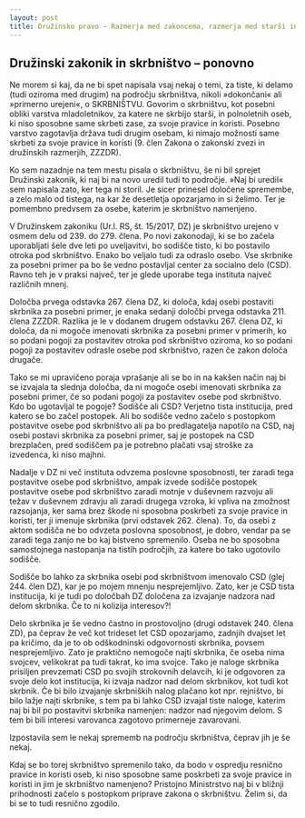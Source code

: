 ```yaml
---
layout: post
title: Družinsko pravo – Razmerja med zakoncema, razmerja med starši in otroki
---
```


## Družinski zakonik in skrbništvo – ponovno

Ne morem si kaj, da ne bi spet napisala vsaj nekaj o temi, za tiste, ki delamo (tudi oziroma med drugim) na področju skrbništva, nikoli »dokončani« ali »primerno urejeni«, o SKRBNIŠTVU. Govorim o skrbništvu, kot posebni obliki varstva mladoletnikov, za katere ne skrbijo starši, in polnoletnih oseb, ki niso sposobne same skrbeti zase, za svoje pravice in koristi. Posebno varstvo zagotavlja država tudi drugim osebam, ki nimajo možnosti same skrbeti za svoje pravice in koristi (9. člen Zakona o zakonski zvezi in družinskih razmerjih, ZZZDR).

Ko sem nazadnje na tem mestu pisala o skrbništvu, še ni bil sprejet Družinski zakonik, ki naj bi na novo uredil tudi to področje. »Naj bi uredil« sem napisala zato, ker tega ni storil. Je sicer prinesel določene spremembe, a zelo malo od tistega, na kar že desetletja opozarjamo in si želimo. Ter je pomembno predvsem za osebe, katerim je skrbništvo namenjeno.

V Družinskem zakoniku (Ur.l. RS, št. 15/2017, DZ) je skrbništvo urejeno v osmem delu od 239. do 279. člena. Po novi zakonodaji, ki se bo začela uporabljati šele dve leti po uveljavitvi, bo sodišče tisto, ki bo postavilo otroka pod skrbništvo. Enako bo veljalo tudi za odraslo osebo. Vse skrbnike za posebni primer pa bo še vedno postavljal center za socialno delo (CSD). Ravno teh je v praksi največ, ter je glede uporabe tega instituta največ različnih mnenj.

Določba prvega odstavka 267. člena DZ, ki določa, kdaj osebi postaviti skrbnika za posebni primer, je enaka sedanji določbi prvega odstavka 211. člena ZZZDR. Razlika je le v dodanem drugem odstavku 267. člena DZ, ki določa, da ni mogoče imenovati skrbnika za posebni primer v primerih, ko so podani pogoji za postavitev otroka pod skrbništvo oziroma, ko so podani pogoji za postavitev odrasle osebe pod skrbništvo, razen če zakon določa drugače.

Tako se mi upravičeno poraja vprašanje ali se bo in na kakšen način naj bi se izvajala ta slednja določba, da ni mogoče osebi imenovati skrbnika za posebni primer, če so podani pogoji za postavitev osebe pod skrbništvo. Kdo bo ugotavljal te pogoje? Sodišče ali CSD? Verjetno tista institucija, pred katero se bo začel postopek. Ali bo sodišče vedno začelo s postopkom postavitve osebe pod skrbništvo ali pa bo predlagatelja napotilo na CSD, naj osebi postavi skrbnika za posebni primer, saj je postopek na CSD brezplačen, pred sodiščem pa je potrebno plačati vsaj stroške za izvedenca, ki niso majhni.

Nadalje v DZ ni več instituta odvzema poslovne sposobnosti, ter zaradi tega postavitve osebe pod skrbništvo, ampak izvede sodišče postopek postavitve osebe pod skrbništvo zaradi motnje v duševnem razvoju ali težav v duševnem zdravju ali zaradi drugega vzroka, ki vpliva na zmožnost razsojanja, ker sama brez škode ni sposobna poskrbeti za svoje pravice in koristi, ter ji imenuje skrbnika (prvi odstavek 262. člena). To, da osebi z aktom sodišča ne bo odvzeta poslovna sposobnost, je dobro, vendar pa se zaradi tega zanjo ne bo kaj bistveno spremenilo. Oseba ne bo sposobna samostojnega nastopanja na tistih področjih, za katere bo tako ugotovilo sodišče.

Sodišče bo lahko za skrbnika osebi pod skrbništvom imenovalo CSD (glej 244. člen DZ), kar je po mojem mnenju nesprejemljivo. Zato, ker je CSD tista institucija, ki je tudi po določbah DZ določena za izvajanje nadzora nad delom skrbnika. Če to ni kolizija interesov?!

Delo skrbnika je še vedno častno in prostovoljno (drugi odstavek 240. člena ZD), pa čeprav že več kot trideset let CSD opozarjamo, zadnjih dvajset let pa kričimo, da je to ob odškodninski odgovornosti skrbnika, povsem nesprejemljivo. Zato je praktično nemogoče najti skrbnika, če oseba nima svojcev, velikokrat pa tudi takrat, ko ima svojce. Tako je naloge skrbnika prisiljen prevzemati CSD po svojih strokovnih delavcih, ki je odgovoren za svoje delo kot institucija, ki izvaja nadzor nad delom skrbnikov, kot tudi kot skrbnik. Če bi bilo izvajanje skrbniških nalog plačano kot npr. rejništvo, bi bilo lažje najti skrbnike, s tem pa bi lahko CSD izvajal tiste naloge, katerim naj bi bil po postavitvi skrbnika namenjen: nadzor nad njegovim delom. S tem bi bili interesi varovanca zagotovo primerneje zavarovani.

Izpostavila sem le nekaj sprememb na področju skrbništva, čeprav jih je še nekaj.

Kdaj se bo torej skrbništvo spremenilo tako, da bodo v ospredju resnično pravice in koristi oseb, ki niso sposobne same poskrbeti za svoje pravice in koristi in jim je skrbništvo namenjeno? Pristojno Ministrstvo naj bi v bližnji prihodnosti začelo s postopkom priprave zakona o skrbništvu. Želim si, da bi se to tudi resnično zgodilo.
